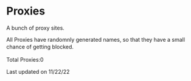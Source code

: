 # Proxies
A bunch of proxy sites.


All Proxies have randomnly generated names, so that they have a small chance of getting blocked.
ㅤ

Total Proxies:0
ㅤ

Last updated on 11/22/22
